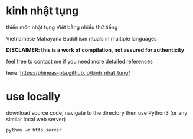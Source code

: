 # kinh nhật tụng

thiền môn nhật tụng Việt bằng nhiều thứ tiếng

Vietnamese Mahayana Buddhism rituals in multiple languages

**DISCLAIMER: this is a work of compilation, not assured for authenticity**

feel free to contact me if you need more detailed references

here: https://phineas-pta.github.io/kinh_nhat_tung/

# use locally

download source code, navigate to the directory then use Python3 (or any similar local web server)

`python -m http.server`
